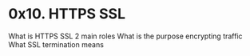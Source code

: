 # 0x10. HTTPS SSL
What is HTTPS SSL 2 main roles
What is the purpose encrypting traffic
What SSL termination means
